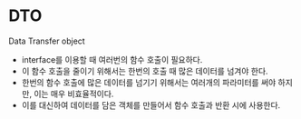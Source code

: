 # DTO
Data Transfer object


- interface를 이용할 때 여러번의 함수 호출이 필요하다.
- 이 함수 호출을 줄이기 위해서는 한번의 호출 때 많은 데이터를 넘겨야 한다.
- 한번의 함수 호출에 많은 데이터를 넘기기 위해서는 여러개의 파라미터를 써야 하지만, 이는 매우 비효율적이다.
- 이를 대신하여 데이터를 담은 객체를 만들어서 함수 호출과 반환 시에 사용한다.
